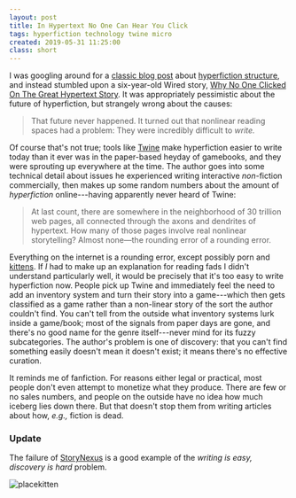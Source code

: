 ```yaml
---
layout: post
title: In Hypertext No One Can Hear You Click
tags: hyperfiction technology twine micro
created: 2019-05-31 11:25:00
class: short
---
```

I was googling around for a [classic blog post](https://heterogenoustasks.wordpress.com/2015/01/26/standard-patterns-in-choice-based-games/) about [hyperfiction structure](http://www.eastgate.com/patterns/Print.html), and instead stumbled upon a six-year-old Wired story, [Why No One Clicked On The Great Hypertext Story](https://www.wired.com/2013/04/hypertext/).  It was appropriately pessimistic about the future of hyperfiction, but strangely wrong about the causes:

> That future never happened. It turned out that nonlinear reading spaces had a problem: They were incredibly difficult to *write.*

Of course that's not true; tools like [Twine](https://twinery.org) make hyperfiction easier to write today than it ever was in the paper-based heyday of gamebooks, and they were sprouting up everywhere at the time.  The author goes into some technical detail about issues he experienced writing interactive *non*-fiction commercially, then makes up some random numbers about the amount of *hyperfiction* online---having apparently never heard of Twine:

> At last count, there are somewhere in the neighborhood of 30 trillion web pages, all connected through the axons and dendrites of hypertext. How many of those pages involve real nonlinear storytelling? Almost none—the rounding error of a rounding error.

Everything on the internet is a rounding error, except possibly porn and [kittens](http://placekitten.com).  If *I* had to make up an explanation for reading fads I didn't understand particularly well, it would be precisely that it's too easy to write hyperfiction now.  People pick up Twine and immediately feel the need to add an inventory system and turn their story into a game---which then gets classified as a game rather than a non-linear story of the sort the author couldn't find.  You can't tell from the outside what inventory systems lurk inside a game/book; most of the signals from paper days are gone, and there's no good name for the genre itself---never mind for its fuzzy subcategories.  The author's problem is one of discovery:  that you can't find something easily doesn't mean it doesn't exist; it means there's no effective curation.

It reminds me of fanfiction.  For reasons either legal or practical, most people don't even attempt to monetize what they produce.  There are few or no sales numbers, and people on the outside have no idea how much iceberg lies down there.  But that doesn't stop them from writing articles about how, *e.g.,* fiction is dead.

### Update

The failure of [StoryNexus](http://www.failbettergames.com/?p=1222) is a good example of the *writing is easy, discovery is hard* problem.

![placekitten](http://placekitten.com/670/400)
